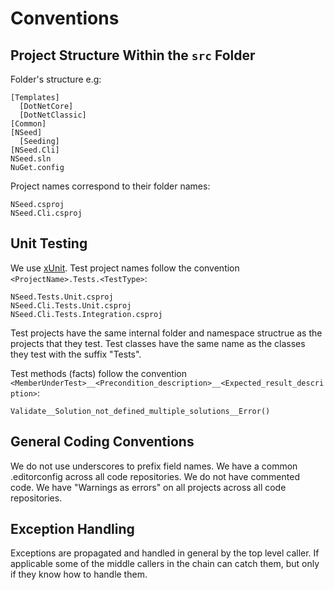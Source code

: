 # Conventions

## Project Structure Within the `src` Folder

Folder's structure e.g:

    [Templates]
      [DotNetCore]
      [DotNetClassic]
    [Common]
    [NSeed]
      [Seeding]
    [NSeed.Cli]
    NSeed.sln
    NuGet.config

Project names correspond to their folder names:

    NSeed.csproj
    NSeed.Cli.csproj

## Unit Testing

We use [xUnit](https://xunit.net/).
Test project names follow the convention `<ProjectName>.Tests.<TestType>`:

    NSeed.Tests.Unit.csproj
    NSeed.Cli.Tests.Unit.csproj
    NSeed.Cli.Tests.Integration.csproj

Test projects have the same internal folder and namespace structrue as the projects that they test.
Test classes have the same name as the classes they test with the suffix "Tests".

Test methods (facts) follow the convention `<MemberUnderTest>__<Precondition_description>__<Expected_result_description>`:

    Validate__Solution_not_defined_multiple_solutions__Error()

## General Coding Conventions

We do not use underscores to prefix field names.
We have a common .editorconfig across all code repositories.
We do not have commented code.
We have "Warnings as errors" on all projects across all code repositories.

## Exception Handling

Exceptions are propagated and handled in general by the top level caller. If applicable some of the middle callers in the chain can catch them, but only if they know how to handle them.